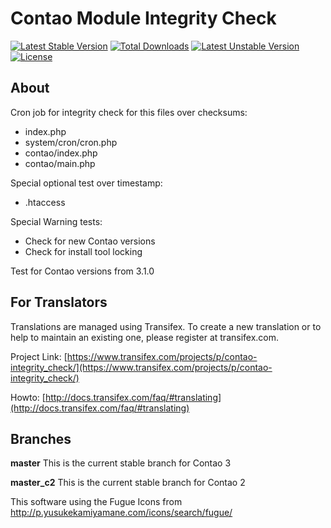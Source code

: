 Contao Module Integrity Check
=============================
[![Latest Stable Version](https://poser.pugx.org/bugbuster/integrity_check/v/stable.png)](https://packagist.org/packages/bugbuster/integrity_check) [![Total Downloads](https://poser.pugx.org/bugbuster/integrity_check/downloads.png)](https://packagist.org/packages/bugbuster/integrity_check) [![Latest Unstable Version](https://poser.pugx.org/bugbuster/integrity_check/v/unstable.png)](https://packagist.org/packages/bugbuster/integrity_check) [![License](https://poser.pugx.org/bugbuster/integrity_check/license.png)](https://packagist.org/packages/bugbuster/integrity_check)

## About

Cron job for integrity check for this files over checksums:

* index.php
* system/cron/cron.php
* contao/index.php
* contao/main.php

Special optional test over timestamp:

* .htaccess

Special Warning tests:

* Check for new Contao versions
* Check for install tool locking

Test for Contao versions from 3.1.0

## For Translators
Translations are managed using Transifex. To create a new translation or to help to maintain an existing one, please register at transifex.com.

Project Link: [https://www.transifex.com/projects/p/contao-integrity_check/](https://www.transifex.com/projects/p/contao-integrity_check/)

Howto: [http://docs.transifex.com/faq/#translating](http://docs.transifex.com/faq/#translating)

## Branches

**master** This is the current stable branch for Contao 3

**master_c2** This is the current stable branch for Contao 2


This software using the Fugue Icons from http://p.yusukekamiyamane.com/icons/search/fugue/
